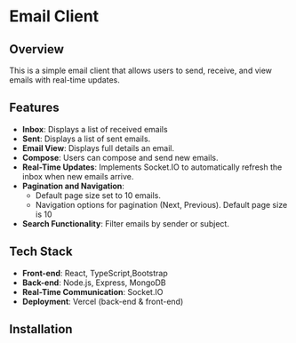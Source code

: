 # Email Client

## Overview

This is a simple email client that allows users to send, receive, and view emails with real-time updates.

## Features

- **Inbox**: Displays a list of received emails
- **Sent**: Displays a list of sent emails.
- **Email View**: Displays full details an email.
- **Compose**: Users can compose and send new emails.
- **Real-Time Updates**: Implements Socket.IO to automatically refresh the inbox when new emails arrive.
- **Pagination and Navigation**: 
  - Default page size set to 10 emails.
  - Navigation options for pagination (Next, Previous). Default page size is 10
- **Search Functionality**: Filter emails by sender or subject.

## Tech Stack

- **Front-end**: React, TypeScript,Bootstrap
- **Back-end**: Node.js, Express, MongoDB
- **Real-Time Communication**: Socket.IO
- **Deployment**: Vercel (back-end & front-end)

## Installation

